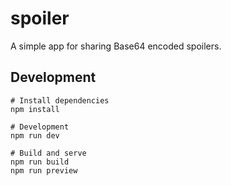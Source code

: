 # spoiler

A simple app for sharing Base64 encoded spoilers.

## Development

```commandline
# Install dependencies
npm install

# Development
npm run dev

# Build and serve
npm run build
npm run preview
```
